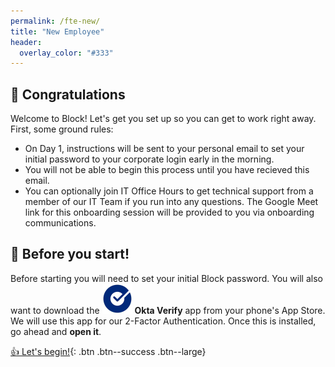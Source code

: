 ```yaml
---
permalink: /fte-new/
title: "New Employee"
header:
  overlay_color: "#333"
---
```

## 🎉 Congratulations
Welcome to Block! Let's get you set up so you can get to work right away. First, some ground rules:

* On Day 1, instructions will be sent to your personal email to set your initial password to your corporate login early in the morning.
* You will not be able to begin this process until you have recieved this email.
* You can optionally join IT Office Hours to get technical support from a member of our IT Team if you run into any questions. The Google Meet link for this onboarding session will be provided to you via onboarding communications.

## 📱 Before you start!
Before starting you will need to set your initial Block password. You will also want to download the ![Okta Verify](/assets/images/duo-icon.png) __Okta Verify__ app from your phone's App Store. We will use this app for our 2-Factor Authentication.
Once this is installed, go ahead and __open it__.

[👍  Let's begin!](/os){: .btn .btn--success .btn--large}
